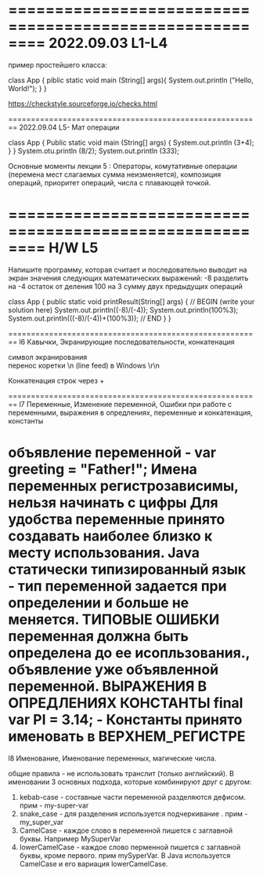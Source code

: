 ========================================================
2022.09.03 L1-L4
========================================================
пример простейшего класса:

class App {
        piblic static void main (String[] args){
            System.out.println ("Hello, World!");
        }
}

https://checkstyle.sourceforge.io/checks.html

========================================================
2022.09.04 L5-
Мат операции

class App {
        Public static void main (String[] args) {
            System.out.println (3+4);
        }
}
System.otu.println (8/2);
System.out.println (3*3*3);

Основные моменты лекции 5 : Операторы, комутативные операции (перемена мест слагаемых сумма неизменяется), композиция операций, приоритет операций, числа с плавающей точкой.

========================================================
H/W L5
========================================================
Напишите программу, которая считает и последовательно выводит на экран значения следующих математических выражений:
-8 разделить на -4
остаток от деления 100 на 3
сумму двух предыдущих операций

class App {
    public static void printResult(String[] args) {
        // BEGIN (write your solution here)
        System.out.println((-8)/(-4));
        System.out.println(100%3);
        System.out.println(((-8)/(-4))+(100%3));
        // END
    }
}

========================================================
l6
Кавычки, Экранирующие последовательности, конкатенация

символ экранирования \
перенос коретки \n (line feed) в Windows \r\n

Конкатенация строк через +

========================================================
l7 
Переменные, Изменение переменной, Ошибки при работе с переменными, выражения в опредлениях, переменные и конкатенация, константы

объявление переменной - var greeting = "Father!";
Имена переменных регистрозависимы, нельзя начинать с цифры
Для удобства переменные принято создавать наиболее близко к месту использования.
Java статически типизированный язык - тип переменной задается при определении и больше не меняется.
ТИПОВЫЕ ОШИБКИ
переменная должна быть определена до ее исопльзования., объявление уже объявленной переменной.
ВЫРАЖЕНИЯ В ОПРЕДЛЕНИЯХ
КОНСТАНТЫ 
final var PI = 3.14; - Константы принято именовать в ВЕРХНЕМ_РЕГИСТРЕ
========================================================
l8
Именование, Именование переменных, магические числа.

общие правила - не использовать транслит (только английский).
В именовании 3 основных подхода, которые комбинируют друг с другом:
1. kebab-case - составные части переменной разделяются дефисом. прим - my-super-var
2. snake_case - для разделения используется подчеркивание . прим -my_super_var
3. CamelCase - каждое слово в переменной пишется с заглавной буквы. Например MySuperVar
4. lowerCamelCase - каждое слово перменной пишется с заглавной буквы, кроме первого. прим mySyperVar.
В Java используется CamelCase и его вариация lowerCamelCase.

